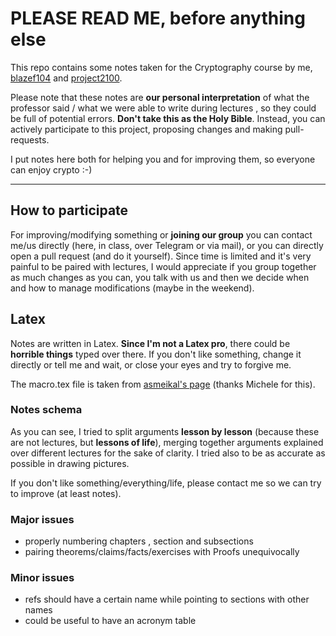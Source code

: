 # PLEASE READ ME, before anything else
This repo contains some notes taken for the Cryptography course by me,
[blazef104](https://github.com/blazef104)
and [project2100](https://github.com/Project2100).


Please note that these notes are **our personal interpretation** of what the
professor said / what we were able to write during lectures , so they
could be full of potential errors.
**Don't take this as the Holy Bible**.
Instead, you can actively participate to this project, proposing changes and
making pull-requests.

I put notes here both for helping you and for improving them, so everyone can
enjoy crypto :-)

------

## How to participate

For improving/modifying something or **joining our group** you can contact me/us
directly (here, in class, over Telegram or via mail), or you can directly open a
pull request (and do it yourself). Since time is limited and it's very painful
to be paired with lectures, I would appreciate if you group together as much
changes as you can, you talk with us and then we decide when and how to manage
modifications (maybe in the weekend). 

## Latex 
Notes are written in Latex. 
**Since I'm not a Latex pro**, there could be __horrible things__ typed over there.
If you don't like something, change it directly or tell me and wait, or close
your eyes and try to forgive me.

The macro.tex file is taken from [asmeikal's page](https://github.com/asmeikal/crypto16/tree/master/notes) (thanks Michele for this).

### Notes schema
As you can see, I tried to split arguments __lesson by lesson__ (because these are
not lectures, but **lessons of life**), merging together arguments explained over 
different lectures for the sake of clarity.
I tried also to be as accurate as possible in drawing pictures.

If you don't like something/everything/life, please contact me so we can try to improve (at least notes).

### Major issues
* properly numbering chapters , section and subsections
* pairing theorems/claims/facts/exercises with Proofs unequivocally
### Minor issues
* refs should have a certain name while pointing to sections with other names
* could be useful to have an acronym table
